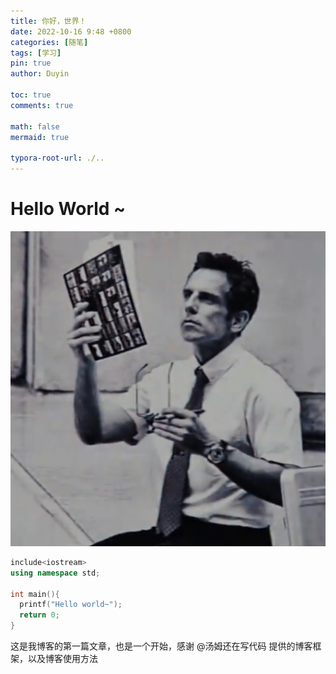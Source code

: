 ```yaml
---
title: 你好，世界！
date: 2022-10-16 9:48 +0800
categories: [随笔]
tags: [学习]
pin: true
author: Duyin

toc: true
comments: true

math: false
mermaid: true

typora-root-url: ./..
---
```


# Hello World ~

![posts](/assets/blog_res/2021-03-30-hello-world.assets/posts.jpg)

```c++
include<iostream>
using namespace std;

int main(){
  printf("Hello world~");
  return 0;
}
```

这是我博客的第一篇文章，也是一个开始，感谢 @汤姆还在写代码 提供的博客框架，以及博客使用方法